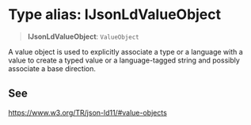 # Type alias: IJsonLdValueObject

> **IJsonLdValueObject**: `ValueObject`

A value object is used to explicitly associate a type or a language with a value
to create a typed value or a language-tagged string and possibly associate a base direction.

## See

https://www.w3.org/TR/json-ld11/#value-objects
